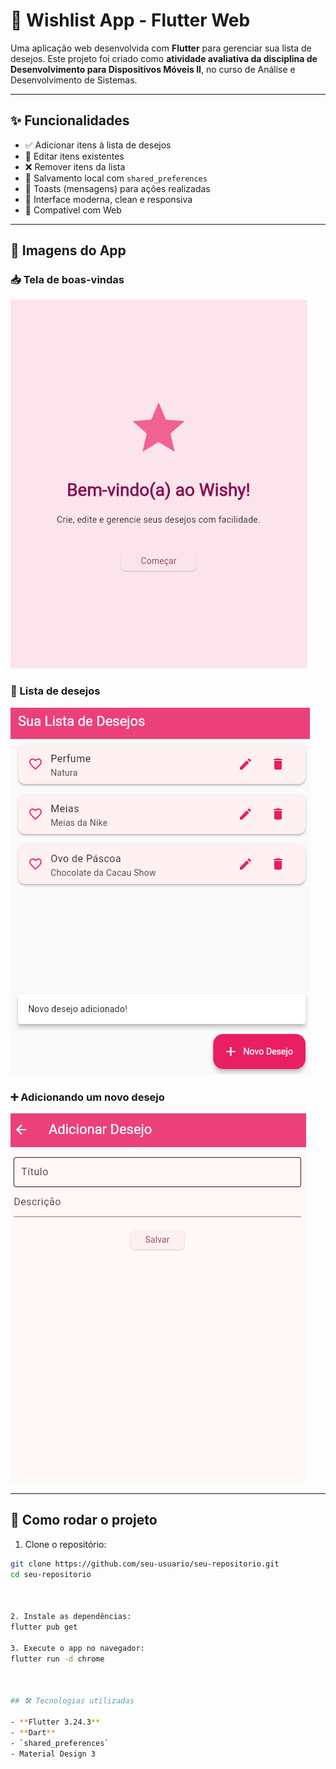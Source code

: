 # 🎁 Wishlist App - Flutter Web

Uma aplicação web desenvolvida com **Flutter** para gerenciar sua lista de desejos. Este projeto foi criado como **atividade avaliativa da disciplina de Desenvolvimento para Dispositivos Móveis II**, no curso de Análise e Desenvolvimento de Sistemas.

---

## ✨ Funcionalidades

- ✅ Adicionar itens à lista de desejos  
- 📝 Editar itens existentes  
- ❌ Remover itens da lista  
- 💾 Salvamento local com `shared_preferences`  
- 💬 Toasts (mensagens) para ações realizadas  
- 🎨 Interface moderna, clean e responsiva  
- 📱 Compatível com Web

---

## 📸 Imagens do App

### 📥 Tela de boas-vindas
![Welcome](images/welcome.png)

### 🧾 Lista de desejos
![Lista](images/list.png)

### ➕ Adicionando um novo desejo
![Form](images/form.png)

---

## 🚀 Como rodar o projeto

1. Clone o repositório:
```bash
git clone https://github.com/seu-usuario/seu-repositorio.git
cd seu-repositorio



2. Instale as dependências:
flutter pub get

3. Execute o app no navegador:
flutter run -d chrome



## 🛠️ Tecnologias utilizadas

- **Flutter 3.24.3**
- **Dart**
- `shared_preferences`
- Material Design 3





